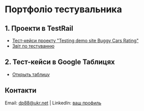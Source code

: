 # Портфоліо тестувальника

## 1. Проекти в TestRail  
- [Тест-кейси проекту "Testing demo site Buggy Cars Rating"](https://yldatanis366.testrail.io/index.php?/projects/overview/1)  
- [Звіт по тестуванню](reports/report_2024.pdf)  

## 2. Тест-кейси в Google Таблицях  
- [Открыть таблицу](https://docs.google.com/spreadsheets/d/1XVnx1GwXXVzBTVQzRMF_17GQxttvLNFKZInu0yrq16o/edit?usp=sharing/preview) 

## Контакти  
Email: dp88@ukr.net | LinkedIn: [ваш профиль](www.linkedin.com/in/dima-petrovets-b49a05327)  
